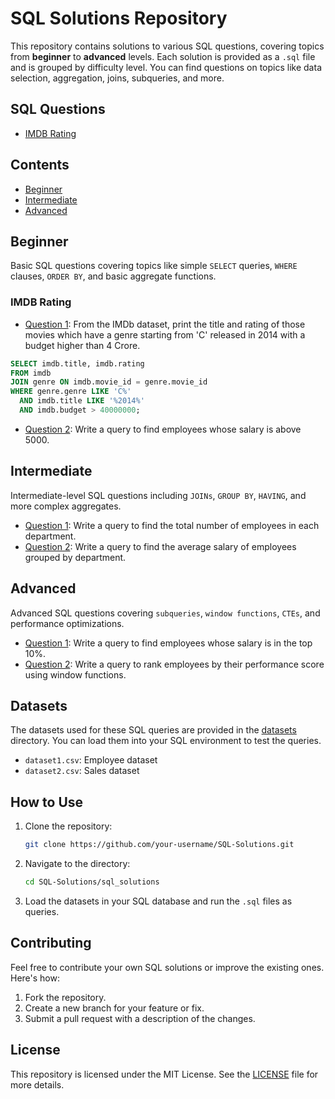 # SQL Solutions Repository

This repository contains solutions to various SQL questions, covering topics from **beginner** to **advanced** levels. Each solution is provided as a `.sql` file and is grouped by difficulty level. You can find questions on topics like data selection, aggregation, joins, subqueries, and more.

## SQL Questions
-  [IMDB Rating](#imdb-rating)


## Contents

- [Beginner](#beginner)
- [Intermediate](#intermediate)
- [Advanced](#advanced)

## Beginner
Basic SQL questions covering topics like simple `SELECT` queries, `WHERE` clauses, `ORDER BY`, and basic aggregate functions.

### IMDB Rating
- [Question 1](./sql_solutions/beginner/question1.sql): From the IMDb dataset, print the title and rating of those movies which have a genre starting from 'C' released in 2014 with a budget higher than 4 Crore.

```sql
SELECT imdb.title, imdb.rating
FROM imdb
JOIN genre ON imdb.movie_id = genre.movie_id
WHERE genre.genre LIKE 'C%'
  AND imdb.title LIKE '%2014%'
  AND imdb.budget > 40000000;
```


- [Question 2](./sql_solutions/beginner/question2.sql): Write a query to find employees whose salary is above 5000.
  
## Intermediate
Intermediate-level SQL questions including `JOINs`, `GROUP BY`, `HAVING`, and more complex aggregates.

- [Question 1](./sql_solutions/intermediate/question1.sql): Write a query to find the total number of employees in each department.
- [Question 2](./sql_solutions/intermediate/question2.sql): Write a query to find the average salary of employees grouped by department.

## Advanced
Advanced SQL questions covering `subqueries`, `window functions`, `CTEs`, and performance optimizations.

- [Question 1](./sql_solutions/advanced/question1.sql): Write a query to find employees whose salary is in the top 10%.
- [Question 2](./sql_solutions/advanced/question2.sql): Write a query to rank employees by their performance score using window functions.

## Datasets

The datasets used for these SQL queries are provided in the [datasets](./datasets) directory. You can load them into your SQL environment to test the queries.

- `dataset1.csv`: Employee dataset
- `dataset2.csv`: Sales dataset

## How to Use

1. Clone the repository:

    ```bash
    git clone https://github.com/your-username/SQL-Solutions.git
    ```

2. Navigate to the directory:

    ```bash
    cd SQL-Solutions/sql_solutions
    ```

3. Load the datasets in your SQL database and run the `.sql` files as queries.

## Contributing

Feel free to contribute your own SQL solutions or improve the existing ones. Here's how:

1. Fork the repository.
2. Create a new branch for your feature or fix.
3. Submit a pull request with a description of the changes.

## License

This repository is licensed under the MIT License. See the [LICENSE](./LICENSE) file for more details.
